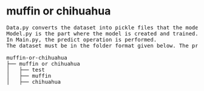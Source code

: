 # muffin or chihuahua
<pre>
Data.py converts the dataset into pickle files that the model can use. 
Model.py is the part where the model is created and trained. 
In Main.py, the predict operation is performed. 
The dataset must be in the folder format given below. The predict process in main.py uses the photos in the test folder.

muffin-or-chihuahua
├── muffin or chihuahua                      
│   ├── test
│   ├── muffin
│   ├── chihuahua                                           
</pre>
